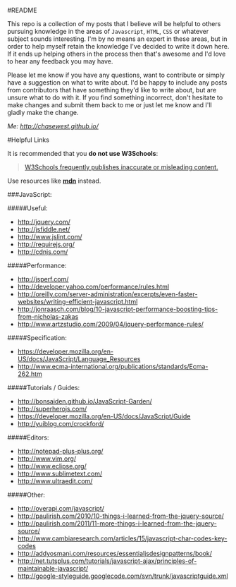 #README

  This repo is a collection of my posts that I believe will be helpful to others pursuing knowledge in the areas of `Javascript`, `HTML`, `CSS` or whatever subject sounds interesting. I'm by no means an expert in these areas, but in order to help myself retain the knowledge I've decided to write it down here. If it ends up helping others in the process then that's awesome and I'd love to hear any feedback you may have.

  Please let me know if you have any questions, want to contribute or simply have a suggestion on what to write about. I'd be happy to include any posts from contributors that have something they'd like to write about, but are unsure what to do with it. If you find something incorrect, don't hesitate to make changes and submit them back to me or just let me know and I'll gladly make the change.

*Me: http://chasewest.github.io/*

#Helpful Links

It is recommended that you **do not use W3Schools**:

>  [W3Schools frequently publishes inaccurate or misleading content.][1]

Use resources like **[mdn][2]** instead. 

 
###JavaScript:

#####Useful:

 - http://jquery.com/
 - http://jsfiddle.net/
 - http://www.jslint.com/
 - http://requirejs.org/
 - http://cdnjs.com/

#####Performance: 

 - http://jsperf.com/
 - http://developer.yahoo.com/performance/rules.html
 - http://oreilly.com/server-administration/excerpts/even-faster-websites/writing-efficient-javascript.html
 - http://jonraasch.com/blog/10-javascript-performance-boosting-tips-from-nicholas-zakas
 - http://www.artzstudio.com/2009/04/jquery-performance-rules/

#####Specification:

 - https://developer.mozilla.org/en-US/docs/JavaScript/Language_Resources
 - http://www.ecma-international.org/publications/standards/Ecma-262.htm

#####Tutorials / Guides: 

 - http://bonsaiden.github.io/JavaScript-Garden/
 - http://superherojs.com/
 - https://developer.mozilla.org/en-US/docs/JavaScript/Guide
 - http://yuiblog.com/crockford/

#####Editors: 

 - http://notepad-plus-plus.org/
 - http://www.vim.org/
 - http://www.eclipse.org/
 - http://www.sublimetext.com/
 - http://www.ultraedit.com/ 


#####Other:

 - http://overapi.com/javascript/
 - http://paulirish.com/2010/10-things-i-learned-from-the-jquery-source/
 - http://paulirish.com/2011/11-more-things-i-learned-from-the-jquery-source/
 - http://www.cambiaresearch.com/articles/15/javascript-char-codes-key-codes
 - http://addyosmani.com/resources/essentialjsdesignpatterns/book/
 - http://net.tutsplus.com/tutorials/javascript-ajax/principles-of-maintainable-javascript/
 - http://google-styleguide.googlecode.com/svn/trunk/javascriptguide.xml


  [1]: http://w3fools.com/
  [2]: https://developer.mozilla.org/en-US/
